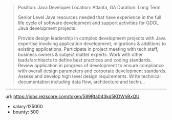 >
>Position: Java Developer
>Location: Atlanta, GA
>Duration: Long Term
>
>Senior Level Java resources needed that have experience in the full life cycle of software development and support activities for GDOL Java development projects.
>
>Provide design leadership in complex development projects with Java expertise involving application development, migrations & additions to existing applications. Participate in project meeting with tech staff, business owners & subject matter experts. Work with other leads/architects to define best practices and coding standards. Review application in progress of development to ensure compliance with overall design parameters and corporate development standards. Assess and develop high level design requirements. Write technical documentation including data flow, architecture and techn...
------
url: https://jobs.rezscore.com/token/589Rta043kd5KDWhBxQU
- salary:125000
- bounty: 500
